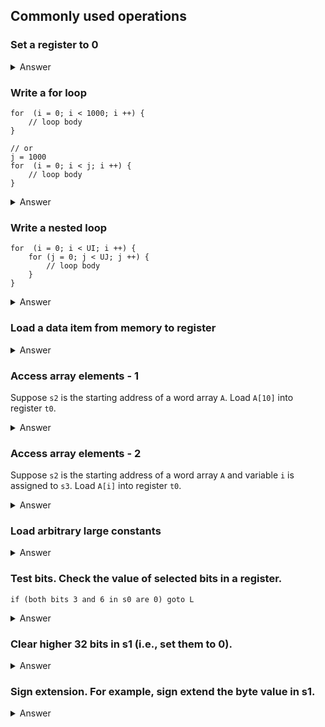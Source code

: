 ## Commonly used operations 

### Set a register to 0

<details><summary>Answer</summary>

There are many ways. It is a special case of loading a constant into a register.

```
    addi    s1, x0, 0
    add     s1, x0, x0
    xor     s1, s1, s1  # works without registers like x0
```
</details>

### Write a for loop

```
for  (i = 0; i < 1000; i ++) {
    // loop body
}

// or 
j = 1000
for  (i = 0; i < j; i ++) {
    // loop body
}

```

<details><summary>Answer</summary>

Assume we assign `s1` to variable `i`, and `s2` to `j`.

```
    li      s1, 0
    li      s2, 1000
    # jump to loop_test if condition may fail on the first test
loop:
    # loop body

    addi    s1, s1, 1
loop_test:
    blt     s1, s2, loop
```

</details>


### Write a nested loop

```
for  (i = 0; i < UI; i ++) {
    for (j = 0; j < UJ; j ++) {
        // loop body
    }
}

```

<details><summary>Answer</summary>

Assume we assign `s1` to `i`, `s2` to `j`, `s3` to `UI`, and `s4` to `UJ`.
Try to implement the outer loop first, then add the inner loop, and then
the loop body.

```
    li      s1, 0
    beq     x0, x0, test_i
loop_i:

    # inner loop
    li      s2, 0
    beq     x0, x0, test_j
loop_j:

    # loop body

    addi    s2, s2, 1
test_j:
    blt     s2, s4, loop_j

    # do not forget to increment i
    addi    s1, s1, 1
test_i:
    blt     s1, s3, loop_i
```

</details>

### Load a data item from memory to register

<details><summary>Answer</summary>

If the address of the data item is already in a register, we 
can use the proper load instruction.

```
    # assume s1 has the address
    lw      t1, 0(s1)       # word
    lhu     t2, 0(s1)       # unsigned half word
    lh      t2, 0(s1)       # signed half word
    lbu     t2, 0(s1)       # unsigned byte
    lb      t2, 0(s1)       # signed byte
```

We can use `la` pseudoinstructin to put an address in a register. 

```
    # suppose var is a variable defined in data section 
    la      s0, var
```

</details>

### Access array elements - 1

Suppose `s2` is the starting address of a word array `A`. Load `A[10]` into register `t0`.

<details><summary>Answer</summary>

The offset is known and fixed. We just need one instruction. Think about 
why we use `lw` and why the offset is 40.

```
    lw      t0, 40(s2)
```
</details>

### Access array elements - 2

Suppose `s2` is the starting address of a word array `A` and variable `i`
is assigned to `s3`. Load  `A[i]` into register `t0`.

<details><summary>Answer</summary>

We calculate `A[i]`'s address first. Then load it into `t0`.

```
    slli    t1, s3, 2       # offset in bytes
    add     t1, t1, s2      # add to base
    lw      t0, 0(t1)
```
</details>

### Load arbitrary large constants

<details><summary>Answer</summary>
At most two instructions can load any 32-bit constants in a register.

```
    lui     t0, HI20      # load higher 20 bits to t0
    addi    t0, LO12      # add the lower 12 bits

    # Note HI20 and LO12 are sign extended
    # Add 1 to HI20 if LO12 is negative
```

We may also need to clear the higher half of `t0`.  Or we can load `-x` with 2
instructions and then negate it.

For 64-bit constants, we can use shift and OR to combine two words. 
```
    # 4 instructions to t0 and t1 
    # the combine t0 and t1 into t2
    slli    t2, t0, 32
    add     t2, t2, t1     # adjust for signs if needed
```
</details>

### Test bits. Check the value of selected bits in a register. 

```
if (both bits 3 and 6 in s0 are 0) goto L 
```

<details><summary>Answer</summary>

Since the mask is small, we can use ANDI.
Once bits are isolated, we can test for other values, too.

```
    andi    t0, s0, 0x28      #0b0100_1000 
    beq     t0, x0, L
```
</details>

### Clear higher 32 bits in s1 (i.e., set them to 0). 

<details><summary>Answer</summary>
We could use a single AND instruction, if the mask is already in a register. 

```
    slli    s1, s1, 32
    srli    s1, s1, 32      # note the logical shift
```
</details>

### Sign extension. For example, sign extend the byte value in s1.

<details><summary>Answer</summary>

```
    slli    s1, s1, 56
    srai    s1, s1, 56      # note the arithmetic shift
```
</details>
